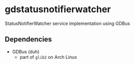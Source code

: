 # gdstatusnotifierwatcher
StatusNotifierWatcher service implementation using GDBus

## Dependencies
* GDBus (duh)
  * part of `glib2` on Arch Linux
